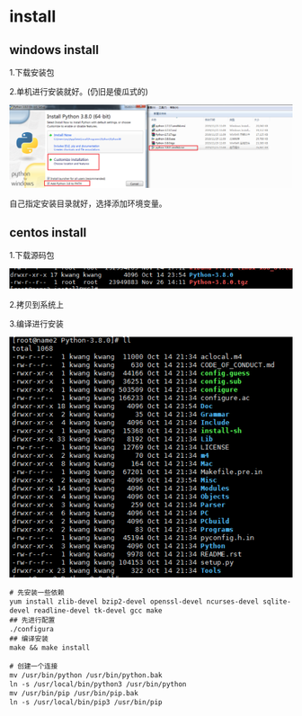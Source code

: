 # install

## windows install

1.下载安装包

2.单机进行安装就好。(仍旧是傻瓜式的)

![](../image/python/install1.png)

自己指定安装目录就好，选择添加环境变量。

## centos install

1.下载源码包

![](../image/python/linstall1.png)

2.拷贝到系统上

3.编译进行安装

![](../image/python/linstall2.png)

```shell
# 先安装一些依赖
yum install zlib-devel bzip2-devel openssl-devel ncurses-devel sqlite-devel readline-devel tk-devel gcc make
## 先进行配置
./configura
## 编译安装
make && make install

# 创建一个连接
mv /usr/bin/python /usr/bin/python.bak
ln -s /usr/local/bin/python3 /usr/bin/python
mv /usr/bin/pip /usr/bin/pip.bak
ln -s /usr/local/bin/pip3 /usr/bin/pip
```


